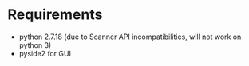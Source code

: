 # Requirements
- python 2.7.18  (due to Scanner API incompatibilities, will not work on python 3)  
- pyside2 for GUI
